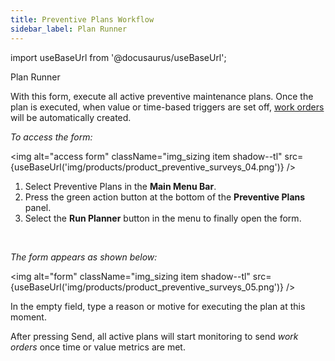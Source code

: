 ```yaml
---
title: Preventive Plans Workflow
sidebar_label: Plan Runner
---
```


import useBaseUrl from '@docusaurus/useBaseUrl'; 

<span className="hero__title">Plan Runner</span>

With this form, execute all active preventive maintenance plans. Once the plan is executed, when value or time-based triggers are set off, [work orders](/docs/products/workflows/work_orders/related-product/pm/overview_intro) will be automatically created.

<div className="alert alert--primary">

_To access the form:_

<img alt="access form" className="img_sizing item shadow--tl" src={useBaseUrl('img/products/product_preventive_surveys_04.png')} />
<br/>

<div className="margin-left--lg">

1. Select <span className="badge badge--primary">Preventive Plans</span> in the **Main Menu Bar**.
2. Press the green action button at the bottom of the **Preventive Plans** panel.
3. Select the **Run Planner** button in the menu to finally open the form.

</div>
</div>
<br/>

<div className="alert alert--primary">

_The form appears as shown below:_

<img alt="form" className="img_sizing item shadow--tl" src={useBaseUrl('img/products/product_preventive_surveys_05.png')} />
<br/>

<div className="margin-left--lg">

In the empty field, type a reason or motive for executing the plan at this moment. 

After pressing <span className="badge badge--info">Send</span>, all active plans will start monitoring to send _work orders_ once time or value metrics are met.

</div>
</div>
<br/>



